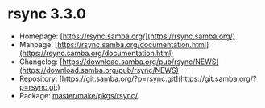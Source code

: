 # rsync 3.3.0
 - Homepage: [https://rsync.samba.org/](https://rsync.samba.org/)
 - Manpage: [https://rsync.samba.org/documentation.html](https://rsync.samba.org/documentation.html)
 - Changelog: [https://download.samba.org/pub/rsync/NEWS](https://download.samba.org/pub/rsync/NEWS)
 - Repository: [https://git.samba.org/?p=rsync.git](https://git.samba.org/?p=rsync.git)
 - Package: [master/make/pkgs/rsync/](https://github.com/Freetz-NG/freetz-ng/tree/master/make/pkgs/rsync/)

